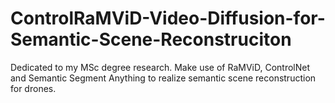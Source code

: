 # ControlRaMViD-Video-Diffusion-for-Semantic-Scene-Reconstruciton
Dedicated to my MSc degree research. Make use of RaMViD, ControlNet and Semantic Segment Anything to realize semantic scene reconstruction for drones.
